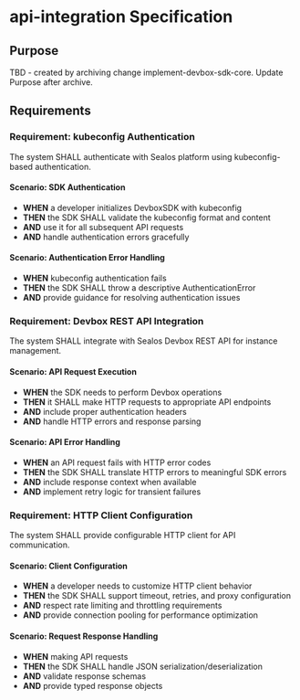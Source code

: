 # api-integration Specification

## Purpose
TBD - created by archiving change implement-devbox-sdk-core. Update Purpose after archive.
## Requirements
### Requirement: kubeconfig Authentication
The system SHALL authenticate with Sealos platform using kubeconfig-based authentication.

#### Scenario: SDK Authentication
- **WHEN** a developer initializes DevboxSDK with kubeconfig
- **THEN** the SDK SHALL validate the kubeconfig format and content
- **AND** use it for all subsequent API requests
- **AND** handle authentication errors gracefully

#### Scenario: Authentication Error Handling
- **WHEN** kubeconfig authentication fails
- **THEN** the SDK SHALL throw a descriptive AuthenticationError
- **AND** provide guidance for resolving authentication issues

### Requirement: Devbox REST API Integration
The system SHALL integrate with Sealos Devbox REST API for instance management.

#### Scenario: API Request Execution
- **WHEN** the SDK needs to perform Devbox operations
- **THEN** it SHALL make HTTP requests to appropriate API endpoints
- **AND** include proper authentication headers
- **AND** handle HTTP errors and response parsing

#### Scenario: API Error Handling
- **WHEN** an API request fails with HTTP error codes
- **THEN** the SDK SHALL translate HTTP errors to meaningful SDK errors
- **AND** include response context when available
- **AND** implement retry logic for transient failures

### Requirement: HTTP Client Configuration
The system SHALL provide configurable HTTP client for API communication.

#### Scenario: Client Configuration
- **WHEN** a developer needs to customize HTTP client behavior
- **THEN** the SDK SHALL support timeout, retries, and proxy configuration
- **AND** respect rate limiting and throttling requirements
- **AND** provide connection pooling for performance optimization

#### Scenario: Request Response Handling
- **WHEN** making API requests
- **THEN** the SDK SHALL handle JSON serialization/deserialization
- **AND** validate response schemas
- **AND** provide typed response objects

